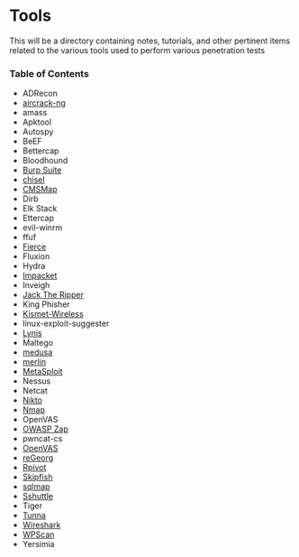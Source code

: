 # Tools

This will be a directory containing notes, tutorials, and other pertinent items related to the various tools used to perform various penetration tests

### Table of Contents
- ADRecon
- [aircrack-ng](https://github.com/rcallaby/Hacking-Study-Guide/blob/main/Tools/aircrack-ng/aircrack-ng.md)
- amass
- Apktool
- Autospy
- BeEF
- Bettercap
- Bloodhound
- [Burp Suite](https://github.com/rcallaby/Hacking-Study-Guide/blob/main/Tools/Burp%20Suite/burpsuite.md)
- [chisel](https://github.com/rcallaby/Hacking-Study-Guide/blob/main/Tools/chisel/chisel.md)
- [CMSMap](https://github.com/rcallaby/Hacking-Study-Guide/blob/main/Tools/CMSMap/CMSMap.md)
- Dirb
- Elk Stack
- Ettercap
- evil-winrm
- ffuf
- [Fierce](https://github.com/rcallaby/Hacking-Study-Guide/blob/main/Tools/Fierce/fierce.md)
- Fluxion
- Hydra
- [Impacket](https://github.com/rcallaby/Hacking-Study-Guide/blob/main/Tools/impacket/impacket.md)
- Inveigh
- [Jack The Ripper](https://github.com/rcallaby/Hacking-Study-Guide/blob/main/Tools/Jack%20The%20Ripper/jacktheripper.md)
- King Phisher
- [Kismet-Wireless](https://github.com/rcallaby/Hacking-Study-Guide/blob/main/Tools/Kismet-Wireless/kismet-wireless.md)
- linux-exploit-suggester
- [Lynis](https://github.com/rcallaby/Hacking-Study-Guide/blob/main/Tools/Lynis/lynis.md)
- Maltego
- [medusa](https://github.com/rcallaby/Hacking-Study-Guide/blob/main/Tools/medusa/medusa.md)
- [merlin](https://github.com/rcallaby/Hacking-Study-Guide/blob/main/Tools/merlin/merlin.md)
- [MetaSploit](https://github.com/rcallaby/Hacking-Study-Guide/blob/main/Tools/MetaSploit/MetaSploit.md)
- Nessus
- Netcat
- [Nikto](https://github.com/rcallaby/Hacking-Study-Guide/blob/main/Tools/Nikto/nikto.md)
- [Nmap](https://github.com/rcallaby/Hacking-Study-Guide/blob/main/Tools/Nmap/nmap.md)
- OpenVAS
- [OWASP Zap](https://github.com/rcallaby/Hacking-Study-Guide/blob/main/Tools/OWASP%20ZAP/owaspzap.md)
- pwncat-cs
- [OpenVAS](https://github.com/rcallaby/Hacking-Study-Guide/blob/main/Tools/OpenVAS/openvas.md)
- [reGeorg](https://github.com/rcallaby/Hacking-Study-Guide/blob/main/Tools/reGeorg/reGeorg.md)
- [Rpivot](https://github.com/rcallaby/Hacking-Study-Guide/blob/main/Tools/Rpivot/Rpivot.md)
- [Skipfish](https://github.com/rcallaby/Hacking-Study-Guide/blob/main/Tools/Skipfish/skipfish.md)
- [sqlmap](https://github.com/rcallaby/Hacking-Study-Guide/blob/main/Tools/sqlmap/sqlmap.md)
- [Sshuttle](https://github.com/rcallaby/Hacking-Study-Guide/blob/main/Tools/Sshuttle/Sshuttle.md)
- Tiger
- [Tunna](https://github.com/rcallaby/Hacking-Study-Guide/blob/main/Tools/Tunna/Tunna.md)
- [Wireshark](https://github.com/rcallaby/Hacking-Study-Guide/blob/main/Tools/Wireshark/wireshark.md)
- [WPScan](https://github.com/rcallaby/Hacking-Study-Guide/blob/main/Tools/WPScan/WPScan.md)
- Yersimia